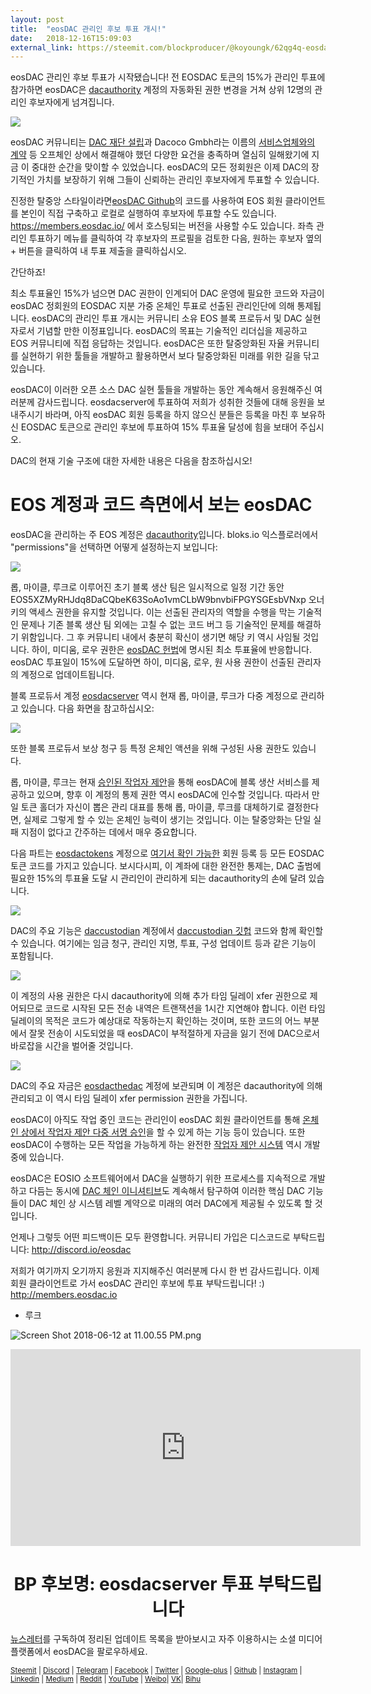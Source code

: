 ```yaml
---
layout: post
title:  "eosDAC 관리인 후보 투표 개시!"
date:   2018-12-16T15:09:03
external_link: https://steemit.com/blockproducer/@koyoungk/62qg4q-eosdac
---
```

eosDAC 관리인 후보 투표가 시작됐습니다! 전 EOSDAC 토큰의 15%가 관리인 투표에 참가하면 eosDAC은 [dacauthority](https://www.bloks.io/account/dacauthority) 계정의 자동화된 권한 변경을 거쳐 상위 12명의 관리인 후보자에게 넘겨집니다.


![](https://cdn.steemitimages.com/DQmcvHaNcGEMPxBNBf8wBBLMCBtq14kZgy3rsWTMjHSghkY/image.png)

eosDAC 커뮤니티는 [DAC 재단 설립](https://steemit.com/eosio/@koyoungk/eosdac-dac)과 Dacoco Gmbh라는 이름의 [서비스업체와의 계약](https://steemit.com/eosio/@eosdac/eosdac-prepares-transition-arrangements-into-custodian-governance) 등 오프체인 상에서 해결해야 했던 다양한 요건을 충족하며 열심히 일해왔기에 지금 이 중대한 순간을 맞이할 수 있었습니다. eosDAC의 모든 정회원은 이제 DAC의 장기적인 가치를 보장하기 위해 그들이 신뢰하는 관리인 후보자에게 투표할 수 있습니다.

진정한 탈중앙 스타일이라면<a href="https://github.com/eosdac/eosdactoolkit/releases">eosDAC Github</a>의 코드를 사용하여 EOS 회원 클라이언트를 본인이 직접 구축하고 로컬로 실행하여 후보자에 투표할 수도 있습니다. https://members.eosdac.io/ 에서 호스팅되는 버전을 사용할 수도 있습니다. 좌측 관리인 투표하기 메뉴를 클릭하여 각 후보자의 프로필을 검토한 다음, 원하는 후보자 옆의 + 버튼을 클릭하여 내 투표 제출을 클릭하십시오.

간단하죠!

최소 투표율인 15%가 넘으면 DAC 권한이 인계되어 DAC 운영에 필요한 코드와 자금이 eosDAC 정회원의 EOSDAC 지분 가중 온체인 투표로 선출된 관리인단에 의해 통제됩니다. eosDAC의 관리인 투표 개시는 커뮤니티 소유 EOS 블록 프로듀서 및 DAC 실현자로서 기념할 만한 이정표입니다. eosDAC의 목표는 기술적인 리더십을 제공하고 EOS 커뮤니티에 직접 응답하는 것입니다. eosDAC은 또한 탈중앙화된 자율 커뮤니티를 실현하기 위한 툴들을 개발하고 활용하면서 보다 탈중앙화된 미래를 위한 길을 닦고 있습니다.

eosDAC이 이러한 오픈 소스 DAC 실현 툴들을 개발하는 동안 계속해서 응원해주신 여러분께 감사드립니다. eosdacserver에 투표하여 저희가 성취한 것들에 대해 응원을 보내주시기 바라며, 아직 eosDAC 회원 등록을 하지 않으신 분들은 등록을 마친 후 보유하신 EOSDAC 토큰으로 관리인 후보에 투표하여 15% 투표율 달성에  힘을 보태어 주십시오.

DAC의 현재 기술 구조에 대한 자세한 내용은 다음을 참조하십시오!

# EOS 계정과 코드 측면에서 보는 eosDAC

eosDAC을 관리하는 주 EOS 계정은 [dacauthority](https://www.bloks.io/account/dacauthority)입니다. bloks.io 익스플로러에서 "permissions"을 선택하면 어떻게 설정하는지 보입니다:

![](https://cdn.steemitimages.com/DQmWmhbZJCs5L8WuhTqMvX656GujG4kojTQTf2Z65r6GWy9/image.png)

롭, 마이클, 루크로 이루어진 초기 블록 생산 팀은 일시적으로 일정 기간 동안 EOS5XZMyRHJdq8DaCQbeK63SoAo1vmCLbW9bnvbiFPGYSGEsbVNxp 오너 키의 액세스 권한을 유지할 것입니다. 이는 선출된 관리자의 역할을 수행을 막는 기술적인 문제나 기존 블록 생산 팀 외에는 고칠 수 없는 코드 버그 등 기술적인 문제를 해결하기 위함입니다. 그 후 커뮤니티 내에서 충분히 확신이 생기면 해당 키 역시 사임될 것입니다. 하이, 미디움, 로우 권한은 [eosDAC 헌법](https://members.eosdac.io/constitution)에 명시된 최소 투표율에 반응합니다. eosDAC 투표일이 15%에 도달하면 하이, 미디움, 로우, 원 사용 권한이 선출된 관리자의 계정으로 업데이트됩니다.


블록 프로듀서 계정 <a href="https://www.bloks.io/account/eosdacserver">eosdacserver</a> 역시 현재 롭, 마이클, 루크가 다중 계정으로 관리하고 있습니다. 다음 화면을 참고하십시오:

![](https://cdn.steemitimages.com/DQmWevaNKUC2BAsWhPqjLZiLy3mhttwmGWQ9N8EoS6xWg6s/image.png)

또한 블록 프로듀서 보상 청구 등 특정 온체인 액션을 위해 구성된 사용 권한도 있습니다.

롭, 마이클, 루크는 현재 <a href="https://eosdac.io/active-worker-proposals/">승인된 작업자 제안</a>을 통해 eosDAC에 블록 생산 서비스를 제공하고 있으며, 향후 이 계정의 통제 권한 역시 eosDAC에 인수할 것입니다. 따라서 만일 토큰 홀더가 자신이 뽑은 관리 대표를 통해 롭, 마이클, 루크를 대체하기로 결정한다면, 실제로 그렇게 할 수 있는 온체인 능력이 생기는 것입니다. 이는 탈중앙화는 단일 실패 지점이 없다고 간주하는 데에서 매우 중요합니다.

다음 파트는 <a href="https://www.bloks.io/account/eosdactokens">eosdactokens</a> 계정으로 <a href="https://github.com/eosdac/eosdactoken">여기서 확인 가능한</a> 회원 등록 등 모든 EOSDAC 토큰 코드를 가지고 있습니다. 보시다시피, 이 계좌에 대한 완전한 통제는, DAC 출범에 필요한 15%의 투표율 도달 시 관리인이 관리하게 되는 dacauthority의 손에 달려 있습니다.

![](https://cdn.steemitimages.com/DQmaTvqkp2iELEowKCYpbiFTjdceVHE4rZ7SE3cUPW6CW2p/image.png)

DAC의 주요 기능은 <a href="https://www.bloks.io/account/daccustodian">daccustodian</a> 계정에서 <a href="https://github.com/eosdac/daccustodian">daccustodian 깃헙</a> 코드와 함께 확인할 수 있습니다. 여기에는 임금 청구, 관리인 지명, 투표, 구성 업데이트 등과 같은 기능이 포함됩니다.

![](https://cdn.steemitimages.com/DQmbvMR54dRq3r4H6umBuivbaM7S3sU1steJWvxv5gZycrq/image.png)

이 계정의 사용 권한은 다시 dacauthority에 의해 추가 타임 딜레이 xfer 권한으로 제어되므로 코드로 시작된 모든 전송 내역은 트랜잭션을 1시간 지연해야 합니다. 이런 타임 딜레이의 목적은 코드가 예상대로 작동하는지 확인하는 것이며, 또한 코드의 어느 부분에서 잘못 전송이 시도되었을 때 eosDAC이 부적절하게 자금을 잃기 전에 DAC으로서 바로잡을 시간을 벌어줄 것입니다.

![](https://cdn.steemitimages.com/DQmSBhfdpqx5c4WmezoWvv9z3neWfmFcvr4yA2sAPtu6MAV/image.png)

DAC의 주요 자금은 <a href="https://www.bloks.io/account/eosdacthedac">eosdacthedac</a> 계정에 보관되며 이 계정은 dacauthority에 의해 관리되고 이 역시 타임 딜레이 xfer permission 권한을 가집니다.

eosDAC이 아직도 작업 중인 코드는 관리인이 eosDAC 회원 클라이언트를 통해 <a href="https://github.com/eosdac/dacmultisigs">온체인 상에서 작업자 제안 다중 서명 승인</a>을 할 수 있게 하는 기능 등이 있습니다. 또한 eosDAC이 수행하는 모든 작업을 가능하게 하는 완전한 <a href="https://github.com/eosdac/dacproposals">작업자 제안 시스템</a> 역시 개발 중에 있습니다.

eosDAC은 EOSIO 소프트웨어에서 DAC을 실행하기 위한 프로세스를 지속적으로 개발하고 다듬는 동시에 <a href="https://steemit.com/eosdac/@eosdac/the-dac-chain-initiative-announcing-an-exploratory-into-how-usage-of-eos-side-chains-and-separate-chains-may-create-benefits-for">DAC 체인 이니셔티브</a>도 계속해서 탐구하여 이러한 핵심 DAC 기능들이 DAC 체인 상 시스템 레벨 계약으로 미래의 여러 DAC에게 제공될 수 있도록 할 것입니다.

언제나 그렇듯 어떤 피드백이든 모두 환영합니다. 커뮤니티 가입은 디스코드로 부탁드립니다: http://discord.io/eosdac

저희가 여기까지 오기까지 응원과 지지해주신 여러분께 다시 한 번 감사드립니다. 이제 회원 클라이언트로 가서 eosDAC 관리인 후보에 투표 부탁드립니다! :) http://members.eosdac.io

- 루크

![Screen Shot 2018-06-12 at 11.00.55 PM.png](https://cdn.steemitimages.com/DQmRQWM3QtQ21wddAMCjbVRhB3rM7L4AGWLY9QpNmkXNLps/Screen%20Shot%202018-06-12%20at%2011.00.55%20PM.png)

<iframe width="560" height="315" src="https://www.youtube.com/embed/tqDd8ALhpnw" frameborder="0" allow="autoplay; encrypted-media" allowfullscreen></iframe>

<center><h1>BP 후보명: eosdacserver 투표 부탁드립니다</h1></center>

<a href="https://eosdac.io/news/#newsletter">뉴스레터</a>를 구독하여 정리된 업데이트 목록을 받아보시고 자주 이용하시는 소셜 미디어 플랫폼에서 eosDAC을 팔로우하세요.

<sub><a href="https://steemit.com/@eosdac" target="_blank">Steemit</a> | <a href="http://discord.io/eosdac" target="_blank">Discord</a> | <a href="https://t.me/eosdac_korea" target="_blank">Telegram</a> | <a href="https://t.me/eosdac_russian" target="_blank">Facebook</a> | <a href="https://twitter.com/eosdac" target="_blank">Twitter</a> | <a href="https://plus.google.com/+eosdac" target="_blank">Google-plus</a> | <a href="https://github.com/eosdac" target="_blank">Github</a> | <a href="https://instagram.com/eosdac" target="_blank">Instagram</a> | <a href="https://linkedin.com/company/eosdac" target="_blank">Linkedin</a> | <a href="https://medium.com/eosdac" target="_blank">Medium</a> | <a href="https://www.reddit.com/r/EOSDAC/" target="_blank">Reddit</a> | <a href="https://www.youtube.com/eosdac" target="_blank">YouTube</a> | <a href="http://weibo.com/eosdac" target=”_blank”>Weibo</a>| <a href="https://vk.com/eosdac" target="_blank">VK</a>| <a href="https://bihu.com/people/586348" target="_blank">Bihu</a></sub>
